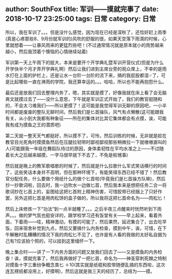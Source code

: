 author: SouthFox
title: 军训——摸就完事了
date: 2018-10-17 23:25:00
tags: 日常
category: 日常
---

所以，我在军训了。。。但是没什么感觉，因为现在已经是深秋了，还恰好赶上雨季(真是心疼那些8、9月份就军训的)风吹的舒服的很，如果天空落下雨滴的时候，心里就想着&mdash;&mdash;让暴风雨来的更猛烈些吧！(不过通常情况就是原本就小的雨势越来越小，然后我顶着个懊恼的心情继续站着)

<!--more-->

军训第一天上午雨下的挺大，本来是要开个开学典礼暨军训开营仪式(但是为什么开学快半个月才弄开学典礼啊）然后让我们进到主席台旁的观众席上，不幸的是雨水打在上面的护栏上，还是让水一台阶一台阶的流下来，搞的我屁股都湿♂了，可是比起哪些一直在淋雨的学院，我还算幸运的。。。哈哈，所以也不能再抱怨什么。

最后还是放我们回去整理内务了，嗯，其实就是摸了，好像我就在床上看了会无脑爽文就摸过去了&mdash;&mdash;没什么意思，下午就是军训正式开始了，我们的教官挺随和的，不会太刁难我们&mdash;&mdash;所以更摸了！这可能是我觉得军训无聊的原因吧，一小半时间都是废废的整队无聊时间，然后我们是匕首操队，风气有点懒散(这可能跟我有关，从小到大我都有种象征&mdash;&mdash;所在的集体对比其它集体都会有点摸，诶，可能我有成为摸鱼之王的潜质吧)



第二天就一整天天气都挺好，所以摸不了，可怜，然后训练的时候，无非就是趁在教官目光死角时摸摸鱼然后在压腿拉韧带时鄙视鄙视那些稍微拉一下就嗷嗷直叫的人(可能跟我一年级在舞蹈队待过的原因，身体柔韧性在平均水准之上&mdash;&mdash;不过随着长大之后越来越摸，一字马很早就下不去了，不免是桩憾事)

然后就是晚上的教军歌唱歌的时候了，然后就是什么拉歌什么军式笑话横行的时间了，这些笑话本身并不高明，但在那种环境下，有能笑得东西已经不错了！然后教官分配任务，什么要做个用纸什么的做个匕首啦(毕竟我们是匕首操方队嘛)，然后抄一抄歌词啦，回去时，我一边吹水一边做匕首，然后我本来是想把任务二合一将歌词抄在匕首上的，妄图给这把匕首附上精神伤害，可惜胶带已经捆上了只好作罢，另外这把匕首是用肉松饼的盒子做的，所以我将这把匕首命名为&mdash;&mdash;肉松匕！

然后上床修炼一下“功法”到一点半就睡了。。。之后半夜三点醒来时恍然听到下雨声。。。做的梦气氛也挺安详的，跟学校学习还有饭堂有关&mdash;&mdash;早上起来，看着外面，下着雨&mdash;&mdash;哇，精神激动，有摸的可能了，然后果然，延迟集合了，出去吃早饭，回来宿舍补觉到九点，然后又要搞什么内务检查，摸到中午，诶，可惜，在下午解散时乱糟糟的情况下我的肉松匕不见了，也许是有人看的我做的太好私自据为己有?应该拍个照的，可以挂到这里缅怀一下。

晚上集合时&mdash;&mdash;讲了一下内务方面的问题又放我们回去了&mdash;&mdash;又是摸鱼的内务检查！诶，摸就完事了，然后我再做好了一把匕首，命名为&mdash;&mdash;神圣穿刺死棘之特制对摸鱼十字三重纷争概念类匕 ＋10(其实就是纸棍和胶带随便乱搞的东西啦，这次连瓦楞纸都没用上，好摸啊)，然后这就是我三天的经历了，总结为&mdash;&mdash;摸。

